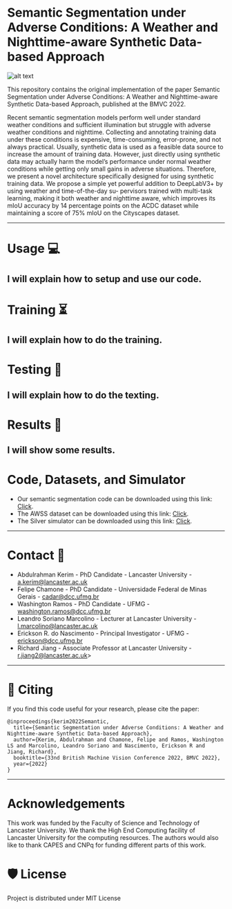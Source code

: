 # Semantic Segmentation under Adverse Conditions: A Weather and Nighttime-aware Synthetic Data-based Approach

![alt text](https://github.com/A-Kerim/Semantic-Segmentation-under-Adverse-Conditions/blob/5a8c907a614aa1f72a717ce92b019cdefd835f02/assets/teaser.png "Teaser Figure")

This repository contains the original implementation of the paper Semantic Segmentation under Adverse Conditions: A Weather and Nighttime-aware Synthetic Data-based Approach, published at the BMVC 2022.

Recent semantic segmentation models perform well under standard weather conditions and sufficient illumination but struggle with adverse weather conditions and nighttime. Collecting and annotating training data under these conditions is expensive, time-consuming, error-prone, and not always practical. Usually, synthetic data is used as a feasible data source to increase the amount of training data. However, just directly using synthetic data may actually harm the model’s performance under normal weather conditions while getting only small gains in adverse situations. Therefore, we present a novel architecture specifically designed for using synthetic training data. We propose a simple yet powerful addition to DeepLabV3+ by using weather and time-of-the-day su-
pervisors trained with multi-task learning, making it both weather and nighttime aware, which improves its mIoU accuracy by 14 percentage points on the ACDC dataset while maintaining a score of 75% mIoU on the Cityscapes dataset.

---

Usage :computer:
===


I will explain how to setup and use our code.
---


Training :hourglass_flowing_sand:
===
I will explain how to do the training.
---


Testing :eyes:
===
I will explain how to do the texting.
---

Results :100:
===
I will show some results.
---


Code, Datasets, and Simulator
===
* Our semantic segmentation code can be downloaded using this link: [Click]().
* The AWSS dataset can be downloaded using this link: [Click](https://www.kaggle.com/datasets/abdulrahmankerim/semantic-segmentation-under-adverse-conditions).
* The Silver simulator can be downloaded using this link: [Click]().
---

Contact :e-mail:
===
* Abdulrahman Kerim - PhD Candidate - Lancaster University - a.kerim@lancaster.ac.uk
* Felipe Chamone - PhD Candidate - Universidade Federal de Minas Gerais - cadar@dcc.ufmg.br
* Washington Ramos - PhD Candidate - UFMG - washington.ramos@dcc.ufmg.br
* Leandro Soriano Marcolino - Lecturer at Lancaster University - l.marcolino@lancaster.ac.uk
* Erickson R. do Nascimento - Principal Investigator - UFMG - erickson@dcc.ufmg.br
* Richard Jiang - Associate Professor at Lancaster University - r.jiang2@lancaster.ac.uk> 
---
:memo: Citing 
===
If you find this code useful for your research, please cite the paper: 
```
@inproceedings{kerim2022Semantic,
  title={Semantic Segmentation under Adverse Conditions: A Weather and Nighttime-aware Synthetic Data-based Approach},
  author={Kerim, Abdulrahman and Chamone, Felipe and Ramos, Washington LS and Marcolino, Leandro Soriano and Nascimento, Erickson R and Jiang, Richard},
  booktitle={33nd British Machine Vision Conference 2022, BMVC 2022},
  year={2022}
}
```
----
Acknowledgements
===
This work was funded by the Faculty of Science and Technology of Lancaster University. We thank the High End Computing facility of Lancaster University for the computing resources. The authors would also like to thank CAPES and CNPq for funding different parts of this work.

:shield: License
===
Project is distributed under MIT License
